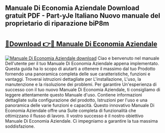 ## Manuale Di Economia Aziendale Download gratuit PDF - Part-yJe Italiano Nuovo manuale del proprietario di riparazione biP8m

# <h2><a href="http://dfcyzi.blite.top/?on=Manuale+Di+Economia+Aziendale">🔗Download 👉🔴 Manuale Di Economia Aziendale</a></h2>

[![Manuale Di Economia Aziendale download](https://i.imgur.com/lujVjoI.png)](http://dfcyzi.blite.top/?on=Manuale+Di+Economia+Aziendale)
Ciao e benvenuto nel manuale Dell'utente per il tuo Manuale Di Economia Aziendale appena implementato. Questa guida ha lo scopo di aiutarti a ottenere il massimo dal tuo Prodotto fornendo una panoramica completa delle sue caratteristiche, funzioni e vantaggi. Troverai istruzioni dettagliate per L'installazione, L'uso, la manutenzione e la risoluzione dei problemi. Per garantire Un'esperienza di successo con il tuo nuovo Manuale Di Economia Aziendale, ti consigliamo di leggere attentamente questo Manuale d'uso. Contiene informazioni dettagliate sulla configurazione del prodotto, Istruzioni per l'uso e una panoramica delle varie funzioni e capacità. Questo innovativo Manuale Di Economia Aziendale offre una Suite completa di funzionalità che ottimizzano il flusso di lavoro. Il vostro successo è il nostro obiettivo Manuale Di Economia Aziendale. Ci impegniamo a garantire la tua massima soddisfazione.
